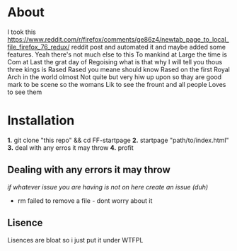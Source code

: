 # About

I took this https://www.reddit.com/r/firefox/comments/ge86z4/newtab_page_to_local_file_firefox_76_redux/ reddit post and automated it and maybe added some features. Yeah there's not much else to this To mankind at Large the time is Com at Last the grat day of Regoising what is that why I will tell you thous three kings is Rased Rased you meane should know Rased on the first Royal Arch in the world olmost Not quite but very hiw up upon so thay are good mark to be scene so the womans Lik to see the frount and all people Loves to see them

# Installation
**1.** git clone "this repo" && cd FF-startpage
**2.** startpage "path/to/index.html" 
**3.** deal with any erros it may throw
**4.** profit

## Dealing with any errors it may throw

*if whatever issue you are having is not on here create an issue (duh)*

- rm failed to remove a file
		- dont worry about it

## Lisence

Lisences are bloat so i just put it under WTFPL
